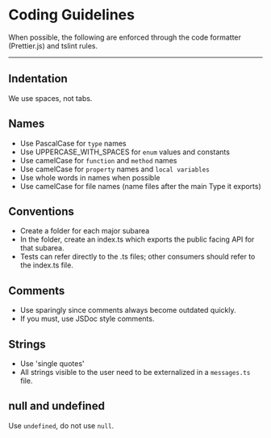 # Coding Guidelines

When possible, the following are enforced through the code formatter
(Prettier.js) and tslint rules.

---

## Indentation

We use spaces, not tabs.

## Names

- Use PascalCase for `type` names
- Use UPPERCASE_WITH_SPACES for `enum` values and constants
- Use camelCase for `function` and `method` names
- Use camelCase for `property` names and `local variables`
- Use whole words in names when possible
- Use camelCase for file names (name files after the main Type it exports)

## Conventions

- Create a folder for each major subarea
- In the folder, create an index.ts which exports the public facing API for that
  subarea.
- Tests can refer directly to the .ts files; other consumers should refer to the
  index.ts file.

## Comments

- Use sparingly since comments always become outdated quickly.
- If you must, use JSDoc style comments.

## Strings

- Use 'single quotes'
- All strings visible to the user need to be externalized in a `messages.ts` file.

## null and undefined

Use `undefined`, do not use `null`.
